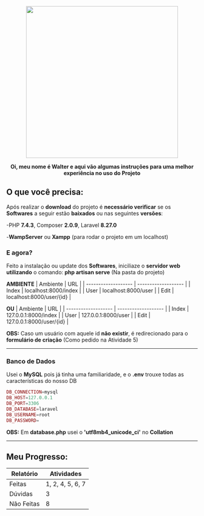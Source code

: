 <p align="center"><a href="https://laravel.com" target="_blank"><img src="https://raw.githubusercontent.com/laravel/art/master/logo-lockup/5%20SVG/2%20CMYK/1%20Full%20Color/laravel-logolockup-cmyk-red.svg" width="400"></a></p>

<p align="center"><strong>Oi, meu nome é Walter e aqui vão algumas instruções para uma melhor experiência no uso do Projeto </strong></p>



## O que você precisa:
Após realizar o **download** do projeto é **necessário verificar** se os **Softwares** a seguir estão **baixados** ou nas seguintes **versões**:

-PHP **7.4.3**, Composer **2.0.9**, Laravel **8.27.0**

-**WampServer** ou **Xampp** (para rodar o projeto em um localhost)

### E agora?
Feito a instalação ou update dos **Softwares**, iniciliaze o **servidor web utilizando** o comando: **php artisan serve** (Na pasta do projeto)

**AMBIENTE**
| Ambiente  |  URL  |
| ------------------- | ------------------- |
|  Index |  localhost:8000/index |
|  User |  localhost:8000/user |
|  Edit |  localhost:8000/user/{id} |

**OU**
| Ambiente  |  URL  |
| ------------------- | ------------------- |
|  Index |  127.0.0.1:8000/index |
|  User |  127.0.0.1:8000/user |
|  Edit |  127.0.0.1:8000/user/{id} |

**OBS:** Caso um usuário com aquele id **não existir**, é redirecionado para o **formulário de criação** (Como pedido na Atividade 5)
<hr>

### Banco de Dados
Usei o **MySQL** pois já tinha uma familiaridade, e o **.env** trouxe todas as características do nosso DB
~~~php
DB_CONNECTION=mysql
DB_HOST=127.0.0.1
DB_PORT=3306
DB_DATABASE=laravel
DB_USERNAME=root
DB_PASSWORD=
~~~

**OBS:** Em **database.php** usei o **'utf8mb4_unicode_ci'** no **Collation**
<hr>

## Meu Progresso:
| Relatório |  Atividades  |
| ------------------- | ------------------- |
|  Feitas |  1, 2, 4, 5, 6, 7 |
|  Dúvidas |  3 |
|  Não Feitas | 8 |

